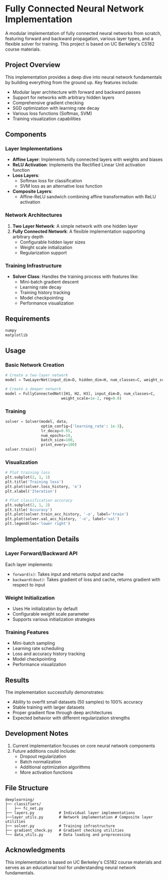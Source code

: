 # Fully Connected Neural Network Implementation

A modular implementation of fully connected neural networks from scratch, featuring forward and backward propagation, various layer types, and a flexible solver for training. This project is based on UC Berkeley's CS182 course materials.

## Project Overview

This implementation provides a deep dive into neural network fundamentals by building everything from the ground up. Key features include:

- Modular layer architecture with forward and backward passes
- Support for networks with arbitrary hidden layers
- Comprehensive gradient checking
- SGD optimization with learning rate decay
- Various loss functions (Softmax, SVM)
- Training visualization capabilities

## Components

### Layer Implementations

- **Affine Layer**: Implements fully connected layers with weights and biases
- **ReLU Activation**: Implements the Rectified Linear Unit activation function
- **Loss Layers**: 
  - Softmax loss for classification
  - SVM loss as an alternative loss function
- **Composite Layers**: 
  - Affine-ReLU sandwich combining affine transformation with ReLU activation

### Network Architectures

1. **Two Layer Network**: A simple network with one hidden layer
2. **Fully Connected Network**: A flexible implementation supporting arbitrary depth
   - Configurable hidden layer sizes
   - Weight scale initialization
   - Regularization support

### Training Infrastructure

- **Solver Class**: Handles the training process with features like:
  - Mini-batch gradient descent
  - Learning rate decay
  - Training history tracking
  - Model checkpointing
  - Performance visualization

## Requirements

```python
numpy
matplotlib
```

## Usage

### Basic Network Creation

```python
# Create a two-layer network
model = TwoLayerNet(input_dim=D, hidden_dim=H, num_classes=C, weight_scale=1e-2)

# Create a deeper network
model = FullyConnectedNet([H1, H2, H3], input_dim=D, num_classes=C,
                         weight_scale=1e-2, reg=0.0)
```

### Training

```python
solver = Solver(model, data,
                optim_config={'learning_rate': 1e-3},
                lr_decay=0.95,
                num_epochs=10,
                batch_size=100,
                print_every=100)
solver.train()
```

### Visualization

```python
# Plot training loss
plt.subplot(2, 1, 1)
plt.title('Training loss')
plt.plot(solver.loss_history, 'o')
plt.xlabel('Iteration')

# Plot classification accuracy
plt.subplot(2, 1, 2)
plt.title('Accuracy')
plt.plot(solver.train_acc_history, '-o', label='train')
plt.plot(solver.val_acc_history, '-o', label='val')
plt.legend(loc='lower right')
```

## Implementation Details

### Layer Forward/Backward API

Each layer implements:
- `forward(x)`: Takes input and returns output and cache
- `backward(dout)`: Takes gradient of loss and cache, returns gradient with respect to input

### Weight Initialization

- Uses He initialization by default
- Configurable weight scale parameter
- Supports various initialization strategies

### Training Features

- Mini-batch sampling
- Learning rate scheduling
- Loss and accuracy history tracking
- Model checkpointing
- Performance visualization

## Results

The implementation successfully demonstrates:
- Ability to overfit small datasets (50 samples) to 100% accuracy
- Stable training with larger datasets
- Proper gradient flow through deep architectures
- Expected behavior with different regularization strengths

## Development Notes

1. Current implementation focuses on core neural network components
2. Future additions could include:
   - Dropout regularization
   - Batch normalization
   - Additional optimization algorithms
   - More activation functions

## File Structure

```
deeplearning/
├── classifiers/
│   ├── fc_net.py        
├── layers.py           # Individual layer implementations
├──layer_utils.py       # Network implementation # Composite layer utilities
├── solver.py           # Training infrastructure
├── gradient_check.py   # Gradient checking utilities
└── data_utils.py       # Data loading and preprocessing
```


## Acknowledgments

This implementation is based on UC Berkeley's CS182 course materials and serves as an educational tool for understanding neural network fundamentals.